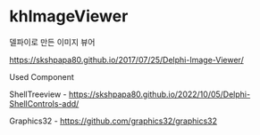 # khImageViewer
델파이로 만든 이미지 뷰어

https://skshpapa80.github.io/2017/07/25/Delphi-Image-Viewer/


Used Component

ShellTreeview - https://skshpapa80.github.io/2022/10/05/Delphi-ShellControls-add/

Graphics32 -  https://github.com/graphics32/graphics32
